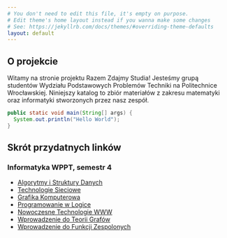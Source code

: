 ```yaml
---
# You don't need to edit this file, it's empty on purpose.
# Edit theme's home layout instead if you wanna make some changes
# See: https://jekyllrb.com/docs/themes/#overriding-theme-defaults
layout: default
---
```


O projekcie
---

Witamy na stronie projektu Razem Zdajmy Studia! Jesteśmy grupą studentów Wydziału Podstawowych Problemów Techniki na Politechnice Wrocławskiej. Niniejszy katalog to zbiór materiałów z zakresu matematyki oraz informatyki stworzonych przez nasz zespół.

```java
public static void main(String[] args) {
  System.out.println("Hello World");
}
```

Skrót przydatnych linków
---

### Informatyka WPPT, semestr 4

* [Algorytmy i Struktury Danych](http://cs.pwr.edu.pl/golebiewski/)
* [Technologie Sieciowe](http://cs.pwr.edu.pl/krzywiecki/teaching.html)
* [Grafika Komputerowa](https://drive.google.com/drive/folders/1Eyjbc0yleaQkyKj6yf2O_NcmuwF7e4IU)
* [Programowanie w Logice](http://ki.pwr.edu.pl/kobylanski/dydaktyka/page6/page2/index.html)
* [Nowoczesne Technologie WWW](http://cs.pwr.edu.pl/cichon/2017_18_b/WWW.php)
* [Wprowadzenie do Teorii Grafów](http://cs.pwr.edu.pl/kuchta/)
* [Wprowadzenie do Funkcji Zespolonych](http://cs.pwr.edu.pl/ralowski/dydaktyka/funkcje_zespolone/wiosna_2018/complex.html)
